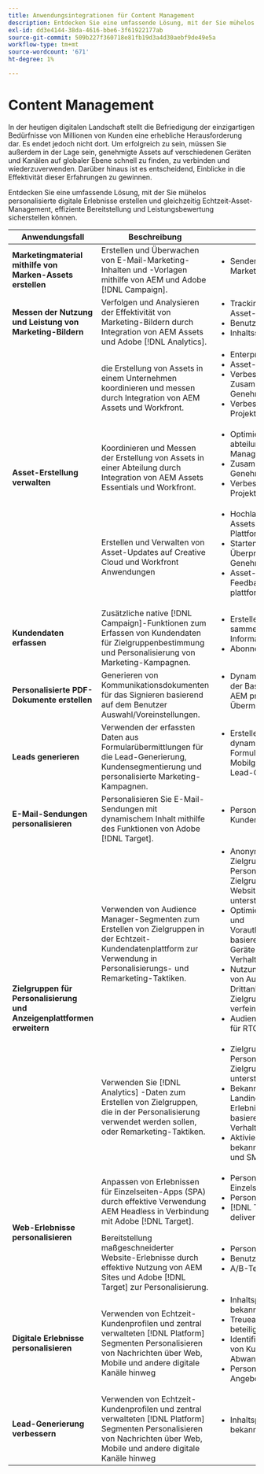 ```yaml
---
title: Anwendungsintegrationen für Content Management
description: Entdecken Sie eine umfassende Lösung, mit der Sie mühelos personalisierte digitale Erlebnisse erstellen und gleichzeitig Echtzeit-Asset-Management, effiziente Bereitstellung und Leistungsbewertung sicherstellen können.
exl-id: dd3e4144-38da-4616-bbe6-3f61922177ab
source-git-commit: 509b227f360718e81fb19d3a4d30aebf9de49e5a
workflow-type: tm+mt
source-wordcount: '671'
ht-degree: 1%

---
```


# Content Management

In der heutigen digitalen Landschaft stellt die Befriedigung der einzigartigen Bedürfnisse von Millionen von Kunden eine erhebliche Herausforderung dar. Es endet jedoch nicht dort. Um erfolgreich zu sein, müssen Sie außerdem in der Lage sein, genehmigte Assets auf verschiedenen Geräten und Kanälen auf globaler Ebene schnell zu finden, zu verbinden und wiederzuverwenden. Darüber hinaus ist es entscheidend, Einblicke in die Effektivität dieser Erfahrungen zu gewinnen.

Entdecken Sie eine umfassende Lösung, mit der Sie mühelos personalisierte digitale Erlebnisse erstellen und gleichzeitig Echtzeit-Asset-Management, effiziente Bereitstellung und Leistungsbewertung sicherstellen können.

<table>
 <thead>
    <tr>
      <th>Anwendungsfall</th>
      <th>Beschreibung</th>
      <th>Beispiele</th>
      <th>Anwendungen</th>
    </tr>
  </thead>
  <tbody>
    <tr>
      <td><strong>Marketingmaterial mithilfe von Marken-Assets erstellen</strong></td>
      <td>
        Erstellen und Überwachen von E-Mail-Marketing-Inhalten und -Vorlagen mithilfe von AEM und
        Adobe [!DNL Campaign].
      </td>
      <td>
        <ul style="margin-top: 0;">
          <li>Senden von mit AEM erstellten Marketing-E-Mails</li>
        </ul>
      </td>
      <td>
        <a
          href="../integrations-between-applications/campaign/campaign-experience-manager.md"
          target="_blank"
          rel="noopener noreferrer"
          >[!DNL Campaign] und AEM</a
        >
      </td>
    </tr>
    <tr>
      <td><strong>Messen der Nutzung und Leistung von Marketing-Bildern</strong></td>
      <td>
        Verfolgen und Analysieren der Effektivität von Marketing-Bildern durch Integration von
        AEM Assets und Adobe [!DNL Analytics].
      </td>
      <td>
        <ul style="margin-top: 0;">
          <li>Tracking und Analysieren der Asset-Leistung</li>
          <li>Benutzerinteraktion analysieren</li>
          <li>Inhaltsstrategie optimieren</li>
        </ul>
      </td>
      <td>
        <a
          href="../integrations-between-applications/experience-manager/experience-manager-analytics.md"
          target="_blank"
          rel="noopener noreferrer"
          >AEM Assets und [!DNL Analytics]</a
        >
      </td>
    </tr>
    <tr>
      <td rowspan="3"><strong>Asset-Erstellung verwalten</strong></td>
      <td>
        die Erstellung von Assets in einem Unternehmen koordinieren und messen
        durch Integration von AEM Assets und Workfront.
      </td>
      <td>
        <ul style="margin-top: 0;">
          <li>Enterprise Asset Management</li>
          <li>Asset-Workflows optimieren</li>
          <li>Verbesserung der Zusammenarbeit und Genehmigung</li>
          <li>Verbesserung des Projektmanagements</li>
        </ul>
      </td>
      <td>
        <a
          href="../integrations-between-applications/experience-manager/experience-manager-workfront.md"
          target="_blank"
          rel="noopener noreferrer"
          >AEM Assets und Workfront</a
        >
      </td>
    </tr>
    <tr>
      <td>
        Koordinieren und Messen der Erstellung von Assets in einer Abteilung durch
        Integration von AEM Assets Essentials und Workfront.
      </td>
      <td>
        <ul style="margin-top: 0;">
          <li>Optimieren des abteilungsbezogenen Asset-Managements</li>
          <li>Zusammenarbeit und Genehmigung aktivieren</li>
          <li>Verbesserung des Projektmanagements</li>
        </ul>
      </td>
      <td>
        <a
          href="../integrations-between-applications/experience-manager/experience-manager-workfront.md"
          target="_blank"
          rel="noopener noreferrer"
          >AEM Assets Essentials und Workfront</a
        >
      </td>
    </tr>
    <tr>
      <td>
        Erstellen und Verwalten von Asset-Updates auf Creative Cloud und Workfront
        Anwendungen
      </td>
      <td>
        <ul style="margin-top: 0;">
          <li>Hochladen und Freigeben von Assets über mehrere Plattformen hinweg</li>
          <li>Starten von Asset-Überprüfungs- und Genehmigungsprozessen</li>
          <li>Asset-Anforderungen und -Feedback plattformübergreifend anzeigen</li>
        </ul>
      </td>
      <td>
        <a
          href="../integrations-between-applications/workfront/workfront-creative-cloud.md"
          target="_blank"
          rel="noopener noreferrer"
          >Creative Cloud und Workfront</a
        >
      </td>
    </tr>
    <tr>
      <td><strong>Kundendaten erfassen</strong></td>
      <td>
        Zusätzliche native [!DNL Campaign]-Funktionen zum Erfassen von Kundendaten für
        Zielgruppenbestimmung und Personalisierung von Marketing-Kampagnen.
      </td>
      <td>
        <ul style="margin-top: 0;">
          <li>Erstellen Sie Profile und sammeln Sie zusätzliche Informationen.</li>
          <li>Abonnements</li>
        </ul>
      </td>
      <td>
        <a
          href="../integrations-between-applications/experience-manager/experience-manager-campaign.md"
          target="_blank"
          rel="noopener noreferrer"
          >AEM Forms und [!DNL Campaign] Standard</a
        >
      </td>
    </tr>
    <tr>
      <td><strong>Personalisierte PDF-Dokumente erstellen</strong></td>
      <td>
        Generieren von Kommunikationsdokumenten für das Signieren basierend auf dem Benutzer
        Auswahl/Voreinstellungen.
      </td>
      <td>
        <ul style="margin-top: 0;">
          <li>
            Dynamisch generierte NDA auf der Basis von Daten aus einem AEM präsentieren
            Forms-Übermittlung zum Signieren
          </li>
        </ul>
      </td>
      <td>
        <a
          href="../integrations-between-applications/experience-manager//experience-manager-acrobat-sign.md"
          target="_blank"
          rel="noopener noreferrer"
          >AEM Forms und Acrobat Sign</a
        >
      </td>
    </tr>
    <tr>
      <td><strong>Leads generieren</strong></td>
      <td>
        Verwenden der erfassten Daten aus Formularübermittlungen für die Lead-Generierung,
        Kundensegmentierung und personalisierte Marketing-Kampagnen.
      </td>
      <td>
        <ul style="margin-top: 0;">
          <li>
            Erstellen und Veröffentlichen dynamischer und interaktiver Formulare für Web und Mobilgeräte
            Geräte für die Lead-Generierung.
          </li>
        </ul>
      </td>
      <td>
        <a
          href="../integrations-between-applications/experience-manager/experience-manager-marketo.md"
          target="_blank"
          rel="noopener noreferrer"
          >AEM Forms und Marketo</a
        >
      </td>
    </tr>
    <tr>
      <td><strong>E-Mail-Sendungen personalisieren</strong></td>
      <td>
        Personalisieren Sie E-Mail-Sendungen mit dynamischem Inhalt mithilfe des
        Funktionen von Adobe [!DNL Target].
      </td>
      <td>
        <ul style="margin-top: 0;">
          <li>Personalisierte Angebote zu Kunden-E-Mails hinzufügen</li>
        </ul>
      </td>
      <td>
        <a
          href="../integrations-between-applications/campaign/campaign-target.md"
          target="_blank"
          rel="noopener noreferrer"
          >[!DNL Campaign] und [!DNL Target]</a
        >
      </td>
    </tr>
    <tr>
      <td rowspan="2"><strong>Zielgruppen für Personalisierung und Anzeigenplattformen erweitern</strong></td>
      <td>
        Verwenden von Audience Manager-Segmenten zum Erstellen von Zielgruppen in der Echtzeit-Kundendatenplattform zur Verwendung
        in Personalisierungs- und Remarketing-Taktiken.
      </td>
      <td>
        <ul style="margin-top: 0;">
          <li>
            Anonyme Zielgruppenbestimmung und Personalisierung für digitale Zielgruppen durchführen
            Website, mobile App oder unterstützte Werbekanäle
          </li>
          <li>
            Optimieren Sie Landingpage- und Vorauthentifizierungserlebnisse basierend auf
            bekannte Geräte- und Verhaltensmerkmale
          </li>
          <li>
            Nutzung des Datennetzwerks von Audience Manager-Drittanbietern für weitere
            Zielgruppen für das Targeting verfeinern und erweitern
          </li>
          <li>Audience Manager-Segmente für RTCDP freigeben</li>
        </ul>
      </td>
      <td>
        <a
          href="../integrations-between-applications/aam/aam-rtcdp.md"
          target="_blank"
          rel="noopener noreferrer"
          >Audience Manager- und Echtzeit-Kundendaten [!DNL Platform]</a
        >
      </td>
    </tr>
    <tr>
      <td>
        Verwenden Sie [!DNL Analytics] -Daten zum Erstellen von Zielgruppen, die in der Personalisierung verwendet werden sollen, oder
        Remarketing-Taktiken.
      </td>
      <td>
        <ul style="margin-top: 0;">
          <li>
            Zielgruppenbestimmung und Personalisierung digitaler Zielgruppen auf Geräten oder
            unterstützte Werbekanäle.
          </li>
          <li>
            Bekannte Kunden-Landingpages und anonyme Erlebnisse optimieren
            basierend auf Geräte- und Verhaltensattributen.
          </li>
          <li>Aktivieren Sie Zielgruppen für bekannte Kanäle wie E-Mail und SMS.</li>
        </ul>
      </td>
      <td>
        <a
          href="../integrations-between-applications/analytics/analytics-rtcdp.md"
          target="_blank"
          rel="noopener noreferrer"
          >[!DNL Analytics] und Echtzeit-Kundendaten [!DNL Platform]</a
        >
      </td>
    </tr>    
    <tr>
      <td rowspan="2"><strong>Web-Erlebnisse personalisieren</strong></td>
      <td>
        Anpassen von Erlebnissen für Einzelseiten-Apps (SPA) durch effektive
        Verwendung AEM Headless in Verbindung mit Adobe [!DNL Target].
      </td>
      <td>
        <ul style="margin-top: 0;">
          <li>Personalisierung von Einzelseiten-Apps.</li>
          <li>Personalisierte API-Antworten.</li>
          <li>[!DNL Target]ed content delivery.A/B test Varianten.</li>
        </ul>
      </td>
      <td>
        <a
          href="../integrations-between-applications/experience-manager/experience-manager-target.md"
          target="_blank"
          rel="noopener noreferrer"
          >AEM Headless und [!DNL Target]</a
        >
      </td>
    </tr>
    <tr>
      <td>
        Bereitstellung maßgeschneiderter Website-Erlebnisse durch effektive Nutzung von AEM Sites
        und Adobe [!DNL Target] zur Personalisierung.
      </td>
      <td>
        <ul style="margin-top: 0;">
          <li>Personalisierung AEM Website</li>
          <li>Benutzererlebnisse optimieren.</li>
          <li>A/B-Testvarianten.</li>
        </ul>
      </td>
      <td>
        <a
          href="../integrations-between-applications/experience-manager/experience-manager-target.md"
          target="_blank"
          rel="noopener noreferrer"
          >AEM Sites und [!DNL Target]</a
        >
      </td>
    </tr>
    <tr>
      <td><strong>Digitale Erlebnisse personalisieren</strong></td>
      <td>
        Verwenden von Echtzeit-Kundenprofilen und zentral verwalteten [!DNL Platform] Segmenten
        Personalisieren von Nachrichten über Web, Mobile und andere digitale Kanäle hinweg
      </td>
      <td>
        <ul style="margin-top: 0;">
          <li>Inhaltspersonalisierung für bekannte Besucher</li>
          <li>Treueanmeldung und -beteiligung erhöhen</li>
          <li>Identifizieren und Interagieren von Kunden mit Abwanderungsrisiko</li>
          <li>Personalisierung von Angeboten in Echtzeit</li>
        </ul>
      </td>
      <td>
        <a
          href="../integrations-between-applications/rtcdp/rtcdp-target.md"
          target="_blank"
          rel="noopener noreferrer"
          >Echtzeit-Kundendaten [!DNL Platform] und [!DNL Target]</a
        >
      </td>
    </tr>     
    <tr>
      <td><strong>Lead-Generierung verbessern</strong></td>
      <td>
        Verwenden von Echtzeit-Kundenprofilen und zentral verwalteten [!DNL Platform] Segmenten
        Personalisieren von Nachrichten über Web, Mobile und andere digitale Kanäle hinweg
      </td>
      <td>
        <ul style="margin-top: 0;">
          <li>Inhaltspersonalisierung für bekannte Besucher</li>
        </ul>
      </td>
      <td>
        <a
          href="../integrations-between-applications/rtcdp/rtcdp-target.md"
          target="_blank"
          rel="noopener noreferrer"
          >Echtzeit-Kundendaten [!DNL Platform] und [!DNL Target]</a
        >
      </td>
    </tr>
  </tbody>
</table>
